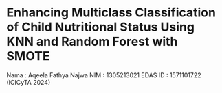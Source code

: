 # Enhancing Multiclass Classification of Child Nutritional Status Using KNN and Random Forest with SMOTE

Nama    : Aqeela Fathya Najwa 
NIM     : 1305213021 
EDAS ID : 1571101722 (ICICyTA 2024)
